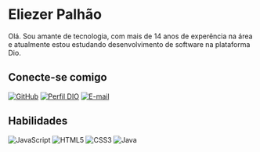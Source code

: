 # Eliezer Palhão
Olá. Sou amante de tecnologia, com mais de 14 anos de experência na área e atualmente estou estudando desenvolvimento de software na plataforma Dio.

## Conecte-se comigo
[![GitHub](https://img.shields.io/badge/GitHub-ec63a1?style=for-the-badge&logo=github&logoColor=fff)](https://github.com/eliezer-dev)
[![Perfil DIO](https://img.shields.io/badge/-Meu%20Perfil%20na%20DIO-30A3DC?style=for-the-badge)](https://web.dio.me/users/eliezer_ramosp/)
[![E-mail](https://img.shields.io/badge/-Email-000?style=for-the-badge&logo=microsoft-outlook&logoColor=E94D5F)](mailto:eliezer.ramosp@gmail.com)

## Habilidades
![JavaScript](https://img.shields.io/badge/JavaScript-000?style=for-the-badge&logo=javascript)
![HTML5](https://img.shields.io/badge/HTML5-000?style=for-the-badge&logo=html5)
![CSS3](https://img.shields.io/badge/CSS3-000?style=for-the-badge&logo=css3&logoColor=264CE4)
![Java](https://img.shields.io/badge/Java-000?style=for-the-badge&logo=java)
